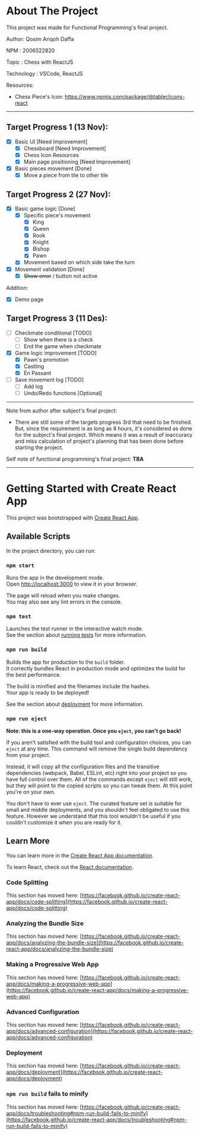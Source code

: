 # About The Project

This project was made for Functional Programming's final project.

Author: Qosim Ariqoh Daffa

NPM : 2006522820

Topic : Chess with ReactJS

Technology : VSCode, ReactJS

Resources:

- Chess Piece's Icon: https://www.npmjs.com/package/@tabler/icons-react

---

## **Target Progress 1** (13 Nov):

- [x] Basic UI [Need Improvement]
  - [x] Chessboard [Need Improvement]
  - [x] Chess Icon Resources
  - [x] Main page positioning [Need Improvement]
- [x] Basic pieces movement [Done]
  - [x] Move a piece from tile to other tile

## **Target Progress 2** (27 Nov):

- [x] Basic game logic [Done]
  - [x] Specific piece's movement
    - [x] King
    - [x] Queen
    - [x] Rook
    - [x] Knight
    - [x] Bishop
    - [x] Pawn
  - [x] Movement based on which side take the turn
- [x] Movement validation [Done]
  - [x] ~~Show error~~ / button not active

Addition:

- [x] Demo page

## **Target Progress 3** (11 Des):

- [ ] Checkmate conditional [TODO]
  - [ ] Show when there is a check
  - [ ] End the game when checkmate
- [x] Game logic improvement [TODO]
  - [x] Pawn's promotion
  - [x] Castling
  - [x] En Passant
- [ ] Save movement log [TODO]
  - [ ] Add log
  - [ ] Undo/Redo functions [Optional]
---

Note from author after subject's final project:

- There are still some of the targets progress 3rd that need to be finished. But, since the requirement is as long as 8 hours, it's considered as done for the subject's final project. Which means it was a result of inaccuracy and miss calculation of project's planning that has been done before starting the project.

Self note of functional programming's final project: **TBA**

---

# Getting Started with Create React App

This project was bootstrapped with [Create React App](https://github.com/facebook/create-react-app).

## Available Scripts

In the project directory, you can run:

### `npm start`

Runs the app in the development mode.\
Open [http://localhost:3000](http://localhost:3000) to view it in your browser.

The page will reload when you make changes.\
You may also see any lint errors in the console.

### `npm test`

Launches the test runner in the interactive watch mode.\
See the section about [running tests](https://facebook.github.io/create-react-app/docs/running-tests) for more information.

### `npm run build`

Builds the app for production to the `build` folder.\
It correctly bundles React in production mode and optimizes the build for the best performance.

The build is minified and the filenames include the hashes.\
Your app is ready to be deployed!

See the section about [deployment](https://facebook.github.io/create-react-app/docs/deployment) for more information.

### `npm run eject`

**Note: this is a one-way operation. Once you `eject`, you can't go back!**

If you aren't satisfied with the build tool and configuration choices, you can `eject` at any time. This command will remove the single build dependency from your project.

Instead, it will copy all the configuration files and the transitive dependencies (webpack, Babel, ESLint, etc) right into your project so you have full control over them. All of the commands except `eject` will still work, but they will point to the copied scripts so you can tweak them. At this point you're on your own.

You don't have to ever use `eject`. The curated feature set is suitable for small and middle deployments, and you shouldn't feel obligated to use this feature. However we understand that this tool wouldn't be useful if you couldn't customize it when you are ready for it.

## Learn More

You can learn more in the [Create React App documentation](https://facebook.github.io/create-react-app/docs/getting-started).

To learn React, check out the [React documentation](https://reactjs.org/).

### Code Splitting

This section has moved here: [https://facebook.github.io/create-react-app/docs/code-splitting](https://facebook.github.io/create-react-app/docs/code-splitting)

### Analyzing the Bundle Size

This section has moved here: [https://facebook.github.io/create-react-app/docs/analyzing-the-bundle-size](https://facebook.github.io/create-react-app/docs/analyzing-the-bundle-size)

### Making a Progressive Web App

This section has moved here: [https://facebook.github.io/create-react-app/docs/making-a-progressive-web-app](https://facebook.github.io/create-react-app/docs/making-a-progressive-web-app)

### Advanced Configuration

This section has moved here: [https://facebook.github.io/create-react-app/docs/advanced-configuration](https://facebook.github.io/create-react-app/docs/advanced-configuration)

### Deployment

This section has moved here: [https://facebook.github.io/create-react-app/docs/deployment](https://facebook.github.io/create-react-app/docs/deployment)

### `npm run build` fails to minify

This section has moved here: [https://facebook.github.io/create-react-app/docs/troubleshooting#npm-run-build-fails-to-minify](https://facebook.github.io/create-react-app/docs/troubleshooting#npm-run-build-fails-to-minify)
